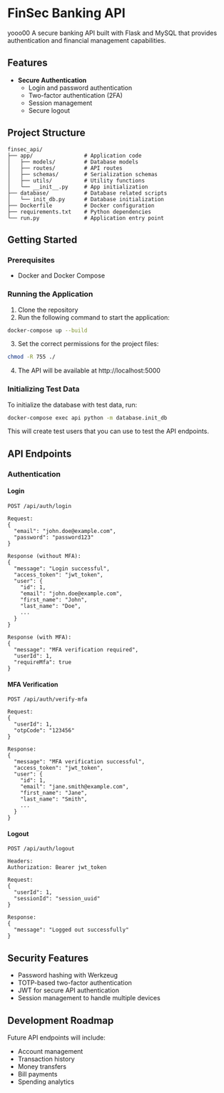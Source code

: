 # FinSec Banking API
yooo00
A secure banking API built with Flask and MySQL that provides authentication and financial management capabilities.

## Features

- **Secure Authentication**
  - Login and password authentication
  - Two-factor authentication (2FA)
  - Session management
  - Secure logout

## Project Structure

```
finsec_api/
├── app/                # Application code
│   ├── models/         # Database models
│   ├── routes/         # API routes
│   ├── schemas/        # Serialization schemas
│   ├── utils/          # Utility functions
│   └── __init__.py     # App initialization
├── database/           # Database related scripts
│   └── init_db.py      # Database initialization
├── Dockerfile          # Docker configuration
├── requirements.txt    # Python dependencies
└── run.py              # Application entry point
```

## Getting Started

### Prerequisites

- Docker and Docker Compose

### Running the Application

1. Clone the repository
2. Run the following command to start the application:

```bash
docker-compose up --build
```

3. Set the correct permissions for the project files:

```bash
chmod -R 755 ./
```

4. The API will be available at http://localhost:5000

### Initializing Test Data

To initialize the database with test data, run:

```bash
docker-compose exec api python -m database.init_db
```

This will create test users that you can use to test the API endpoints.

## API Endpoints

### Authentication

#### Login

```
POST /api/auth/login

Request:
{
  "email": "john.doe@example.com",
  "password": "password123"
}

Response (without MFA):
{
  "message": "Login successful",
  "access_token": "jwt_token",
  "user": {
    "id": 1,
    "email": "john.doe@example.com",
    "first_name": "John",
    "last_name": "Doe",
    ...
  }
}

Response (with MFA):
{
  "message": "MFA verification required",
  "userId": 1,
  "requireMfa": true
}
```

#### MFA Verification

```
POST /api/auth/verify-mfa

Request:
{
  "userId": 1,
  "otpCode": "123456"
}

Response:
{
  "message": "MFA verification successful",
  "access_token": "jwt_token",
  "user": {
    "id": 1,
    "email": "jane.smith@example.com",
    "first_name": "Jane",
    "last_name": "Smith",
    ...
  }
}
```

#### Logout

```
POST /api/auth/logout

Headers:
Authorization: Bearer jwt_token

Request:
{
  "userId": 1,
  "sessionId": "session_uuid"
}

Response:
{
  "message": "Logged out successfully"
}
```

## Security Features

- Password hashing with Werkzeug
- TOTP-based two-factor authentication
- JWT for secure API authentication
- Session management to handle multiple devices

## Development Roadmap

Future API endpoints will include:

- Account management
- Transaction history
- Money transfers
- Bill payments
- Spending analytics
